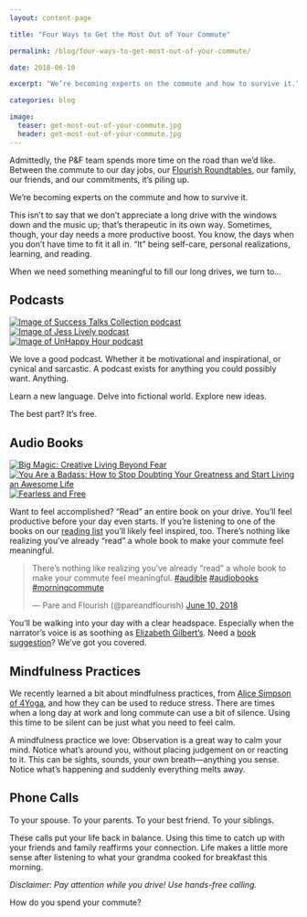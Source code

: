 ```yaml
---
layout: content-page

title: "Four Ways to Get the Most Out of Your Commute"

permalink: /blog/four-ways-to-get-most-out-of-your-commute/

date: 2018-06-10

excerpt: "We’re becoming experts on the commute and how to survive it."

categories: blog

image:
  teaser: get-most-out-of-your-commute.jpg
  header: get-most-out-of-your-commute.jpg
---
```


Admittedly, the P&F team spends more time on the road than we’d like. Between the commute to our day jobs, our [Flourish Roundtables](/events), our family, our friends, and our commitments, it’s piling up.

We’re becoming experts on the commute and how to survive it.

This isn’t to say that we don’t appreciate a long drive with the windows down and the music up; that’s therapeutic in its own way. Sometimes, though, your day needs a more productive boost. You know, the days when you don’t have time to fit it all in. “It” being self-care, personal realizations, learning, and reading.

When we need something meaningful to fill our long drives, we turn to...

## Podcasts

<div class="row">
  <div class="col-sm-4 col-xs-12">
    <a href="https://www.success.com/sections/success-talks">
      <img class="img-responsive" src="/assets/images/posts/most-of-your-commute/success-talks.jpg" alt="Image of Success Talks Collection podcast">
    </a>
  </div>
  <div class="col-sm-4 col-xs-12">
    <a href="http://jesslively.com/livelyshow/">
      <img class="img-responsive" src="/assets/images/posts/most-of-your-commute/jess-lively.jpg" alt="Image of Jess Lively podcast">
    </a>
  </div>
  <div class="col-sm-4 col-xs-12">
    <a href="https://www.stitcher.com/podcast/pineapple-street-media/unhappy-hour-with-matt-bellassai">
      <img class="img-responsive" src="/assets/images/posts/most-of-your-commute/matt-bellassai.jpg" alt="Image of UnHappy Hour podcast">
    </a>
  </div>
</div>

We love a good podcast. Whether it be motivational and inspirational, or cynical and sarcastic. A podcast exists for anything you could possibly want. Anything. 

Learn a new language. Delve into fictional world. Explore new ideas.

The best part? It’s free. 

## Audio Books

<div class="row">
  <div class="col-sm-4 col-xs-12">
    <a href="https://amzn.to/2GEazCw">
      <img class="img-responsive" src="/assets/images/other/amReading/big-magic.jpg" alt="Big Magic: Creative Living Beyond Fear">
    </a>
  </div>
  <div class="col-sm-4 col-xs-12">
    <a href="https://amzn.to/2t2eDpL">
      <img class="img-responsive" src="/assets/images/other/amReading/youAreABadass.jpg" alt="You Are a Badass: How to Stop Doubting Your Greatness and Start Living an Awesome Life">
    </a>
  </div>
  <div class="col-sm-4 col-xs-12">
    <a href="https://amzn.to/2zZoAZg">
      <img class="img-responsive" src="/assets/images/other/amReading/fearlessAndFree.jpg" alt="Fearless and Free">
    </a>
  </div>
</div>

Want to feel accomplished? “Read” an entire book on your drive. You’ll feel productive before your day even starts. If you’re listening to one of the books on our [reading list](/reading-list) you’ll likely feel inspired, too. There’s nothing like realizing you’ve already “read” a whole book to make your commute feel meaningful. 

<blockquote class="twitter-tweet tw-align-center" data-lang="en"><p lang="en" dir="ltr">There’s nothing like realizing you’ve already “read” a whole book to make your commute feel meaningful. <a href="https://twitter.com/hashtag/audible?src=hash&amp;ref_src=twsrc%5Etfw">#audible</a> <a href="https://twitter.com/hashtag/audiobooks?src=hash&amp;ref_src=twsrc%5Etfw">#audiobooks</a> <a href="https://twitter.com/hashtag/morningcommute?src=hash&amp;ref_src=twsrc%5Etfw">#morningcommute</a></p>&mdash; Pare and Flourish (@pareandflourish) <a href="https://twitter.com/pareandflourish/status/1005827093236764673?ref_src=twsrc%5Etfw">June 10, 2018</a></blockquote>
<script async src="https://platform.twitter.com/widgets.js" charset="utf-8"></script>


You’ll be walking into your day with a clear headspace. Especially when the narrator’s voice is as soothing as [Elizabeth Gilbert’s](https://amzn.to/2HmJ0O7). Need a [book suggestion](/reading-list)? We’ve got you covered.

## Mindfulness Practices

We recently learned a bit about mindfulness practices, from [Alice Simpson of 4Yoga](/blog/meet-alice/), and how they can be used to reduce stress. There are times when a long day at work and long commute can use a bit of silence. Using this time to be silent can be just what you need to feel calm. 

A mindfulness practice we love: Observation is a great way to calm your mind. Notice what’s around you, without placing judgement on or reacting to it. This can be sights, sounds, your own breath—anything you sense. Notice what’s happening and suddenly everything melts away.

## Phone Calls

To your spouse. To your parents. To your best friend. To your siblings. 

These calls put your life back in balance. Using this time to catch up with your friends and family reaffirms your connection. Life makes a little more sense after listening to what your grandma cooked for breakfast this morning. 

*Disclaimer: Pay attention while you drive! Use hands-free calling.*

How do you spend your commute?
